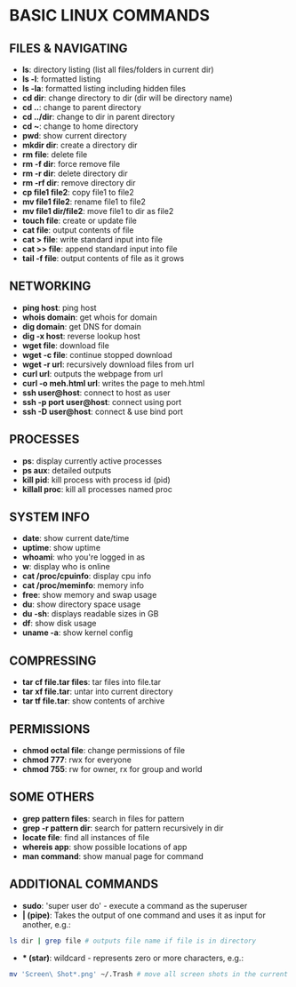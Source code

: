 # BASIC LINUX COMMANDS

## FILES & NAVIGATING

- **ls**: directory listing (list all files/folders in current dir)
- **ls -l**: formatted listing
- **ls -la**: formatted listing including hidden files
- **cd dir**: change directory to dir (dir will be directory name)
- **cd ..**: change to parent directory
- **cd ../dir**: change to dir in parent directory
- **cd ~**: change to home directory
- **pwd**: show current directory
- **mkdir dir**: create a directory dir
- **rm file**: delete file
- **rm -f dir**: force remove file
- **rm -r dir**: delete directory dir
- **rm -rf dir**: remove directory dir
- **cp file1 file2**: copy file1 to file2
- **mv file1 file2**: rename file1 to file2
- **mv file1 dir/file2**: move file1 to dir as file2
- **touch file**: create or update file
- **cat file**: output contents of file
- **cat > file**: write standard input into file
- **cat >> file**: append standard input into file
- **tail -f file**: output contents of file as it grows

## NETWORKING

- **ping host**: ping host
- **whois domain**: get whois for domain
- **dig domain**: get DNS for domain
- **dig -x host**: reverse lookup host
- **wget file**: download file
- **wget -c file**: continue stopped download
- **wget -r url**: recursively download files from url
- **curl url**: outputs the webpage from url
- **curl -o meh.html url**: writes the page to meh.html
- **ssh user@host**: connect to host as user
- **ssh -p port user@host**: connect using port
- **ssh -D user@host**: connect & use bind port

## PROCESSES

- **ps**: display currently active processes
- **ps aux**: detailed outputs
- **kill pid**: kill process with process id (pid)
- **killall proc**: kill all processes named proc

## SYSTEM INFO

- **date**: show current date/time
- **uptime**: show uptime
- **whoami**: who you're logged in as
- **w**: display who is online
- **cat /proc/cpuinfo**: display cpu info
- **cat /proc/meminfo**: memory info
- **free**: show memory and swap usage
- **du**: show directory space usage
- **du -sh**: displays readable sizes in GB
- **df**: show disk usage
- **uname -a**: show kernel config

## COMPRESSING

- **tar cf file.tar files**: tar files into file.tar
- **tar xf file.tar**: untar into current directory
- **tar tf file.tar**: show contents of archive

## PERMISSIONS

- **chmod octal file**: change permissions of file
- **chmod 777**: rwx for everyone
- **chmod 755**: rw for owner, rx for group and world

## SOME OTHERS

- **grep pattern files**: search in files for pattern
- **grep -r pattern dir**: search for pattern recursively in dir
- **locate file**: find all instances of file
- **whereis app**: show possible locations of app
- **man command**: show manual page for command

## ADDITIONAL COMMANDS

- **sudo**: 'super user do' - execute a command as the superuser
- **| (pipe)**: Takes the output of one command and uses it as input for another, e.g.:
```bash
ls dir | grep file # outputs file name if file is in directory
```
- **\* (star)**: wildcard - represents zero or more characters, e.g.:
```bash
mv 'Screen\ Shot*.png' ~/.Trash # move all screen shots in the current directory to the trash (on Mac)
```


